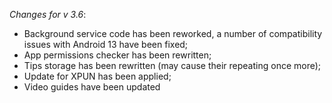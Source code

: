 _Changes for v 3.6_:
- Background service code has been reworked, a number of compatibility issues with Android 13 have been fixed;
- App permissions checker has been rewritten;
- Tips storage has been rewritten (may cause their repeating once more);
- Update for XPUN has been applied;
- Video guides have been updated
